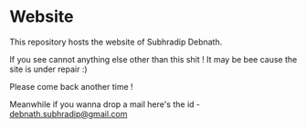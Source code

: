 # Website
This repository hosts the website of Subhradip Debnath.

If you see cannot anything else other than this shit ! It may be bee cause the site is under repair :)

Please come back another time !

Meanwhile if you wanna drop a mail here's the id - debnath.subhradip@gmail.com
